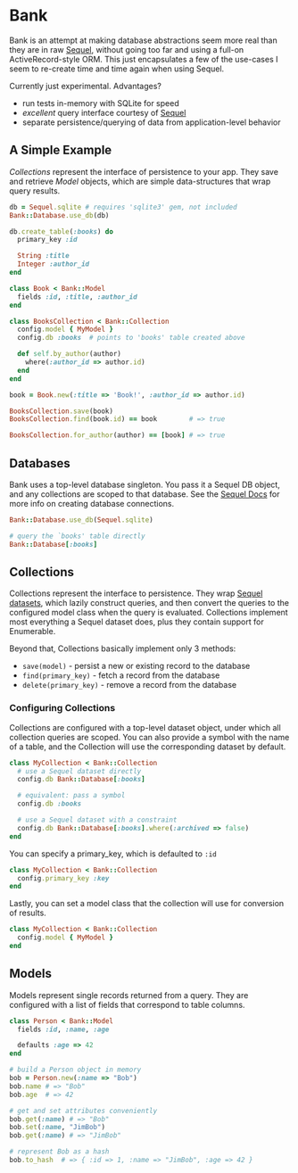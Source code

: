 # Bank

Bank is an attempt at making database
abstractions seem more real than they are in raw
[Sequel](http://sequel.jeremyevans.net),
without going too far and using a full-on ActiveRecord-style
ORM. This just encapsulates a few of the use-cases I seem
to re-create time and time again when using Sequel.

Currently just experimental. Advantages?
* run tests in-memory with SQLite for speed
* *excellent* query interface courtesy of [Sequel](http://sequel.jeremyevans.net)
* separate persistence/querying of data from application-level behavior

## A Simple Example
*Collections* represent the interface of persistence to your app.
They save and retrieve *Model* objects, which are simple
data-structures that wrap query results.

```ruby
db = Sequel.sqlite # requires 'sqlite3' gem, not included
Bank::Database.use_db(db)

db.create_table(:books) do
  primary_key :id

  String :title
  Integer :author_id
end

class Book < Bank::Model
  fields :id, :title, :author_id
end

class BooksCollection < Bank::Collection
  config.model { MyModel }
  config.db :books  # points to 'books' table created above

  def self.by_author(author)
    where(:author_id => author.id)
  end
end

book = Book.new(:title => 'Book!', :author_id => author.id)

BooksCollection.save(book)
BooksCollection.find(book.id) == book        # => true

BooksCollection.for_author(author) == [book] # => true
```

## Databases
Bank uses a top-level database singleton. You pass it a Sequel DB object,
and any collections are scoped to that database. See the
[Sequel Docs](http://sequel.jeremyevans.net/rdoc/files/doc/opening_databases_rdoc.html)
for more info on creating database connections.

```ruby
Bank::Database.use_db(Sequel.sqlite)

# query the `books' table directly
Bank::Database[:books]
```

## Collections
Collections represent the interface to persistence. They wrap
[Sequel datasets](http://sequel.jeremyevans.net/rdoc/files/doc/dataset_basics_rdoc.html),
which lazily construct queries, and then convert the queries to the configured
model class when the query is evaluated. Collections implement most everything a
Sequel dataset does, plus they contain support for Enumerable.

Beyond that, Collections basically implement only 3 methods:
* `save(model)` - persist a new or existing record to the database
* `find(primary_key)` - fetch a record from the database
* `delete(primary_key)` -  remove a record from the database

### Configuring Collections
Collections are configured with a top-level dataset object, under which all
collection queries are scoped. You can also provide a symbol with the
name of a table, and the Collection will use the corresponding dataset by default.

```ruby
class MyCollection < Bank::Collection
  # use a Sequel dataset directly
  config.db Bank::Database[:books]

  # equivalent: pass a symbol
  config.db :books

  # use a Sequel dataset with a constraint
  config.db Bank::Database[:books].where(:archived => false)
end
```

You can specify a primary_key, which is defaulted to `:id`
```ruby
class MyCollection < Bank::Collection
  config.primary_key :key
end
```

Lastly, you can set a model class that the collection will use
for conversion of results.

```ruby
class MyCollection < Bank::Collection
  config.model { MyModel }
end
```

## Models
Models represent single records returned from a query. They are configured
with a list of fields that correspond to table columns.

```ruby
class Person < Bank::Model
  fields :id, :name, :age

  defaults :age => 42
end

# build a Person object in memory
bob = Person.new(:name => "Bob")
bob.name # => "Bob"
bob.age  # => 42

# get and set attributes conveniently
bob.get(:name) # => "Bob"
bob.set(:name, "JimBob")
bob.get(:name) # => "JimBob"

# represent Bob as a hash
bob.to_hash  # => { :id => 1, :name => "JimBob", :age => 42 }
```
